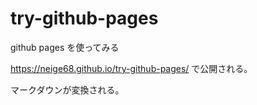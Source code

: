 # try-github-pages
github pages を使ってみる

https://neige68.github.io/try-github-pages/
で公開される。

マークダウンが変換される。
